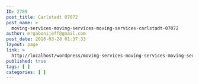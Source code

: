 ```yaml
---
ID: 2789
post_title: Carlstadt 07072
post_name: >
  moving-services-moving-services-moving-services-carlstadt-07072
author: mrgabonijeff@gmail.com
post_date: 2018-03-28 01:37:33
layout: page
link: >
  http://localhost/wordpress/moving-services-moving-services-moving-services-carlstadt-07072/
published: true
tags: [ ]
categories: [ ]
---
```


